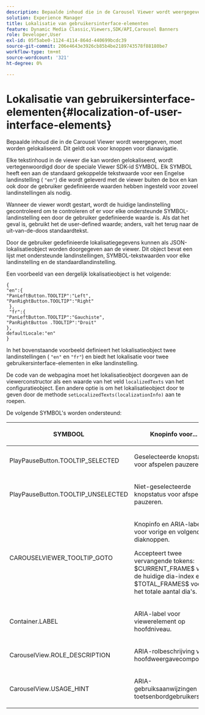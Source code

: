 ```yaml
---
description: Bepaalde inhoud die in de Carousel Viewer wordt weergegeven, moet worden gelokaliseerd. Dit geldt ook voor knoppen voor dianavigatie.
solution: Experience Manager
title: Lokalisatie van gebruikersinterface-elementen
feature: Dynamic Media Classic,Viewers,SDK/API,Carousel Banners
role: Developer,User
exl-id: 05f5abe0-1124-4114-864d-440699bcdc39
source-git-commit: 206e4643e3926cb85b4be2189743578f88180be7
workflow-type: tm+mt
source-wordcount: '321'
ht-degree: 0%

---
```


# Lokalisatie van gebruikersinterface-elementen{#localization-of-user-interface-elements}

Bepaalde inhoud die in de Carousel Viewer wordt weergegeven, moet worden gelokaliseerd. Dit geldt ook voor knoppen voor dianavigatie.

Elke tekstinhoud in de viewer die kan worden gelokaliseerd, wordt vertegenwoordigd door de speciale Viewer SDK-id SYMBOL. Elk SYMBOL heeft een aan de standaard gekoppelde tekstwaarde voor een Engelse landinstelling ( `"en"`) die wordt geleverd met de viewer buiten de box en kan ook door de gebruiker gedefinieerde waarden hebben ingesteld voor zoveel landinstellingen als nodig.

Wanneer de viewer wordt gestart, wordt de huidige landinstelling gecontroleerd om te controleren of er voor elke ondersteunde SYMBOL-landinstelling een door de gebruiker gedefinieerde waarde is. Als dat het geval is, gebruikt het de user-defined waarde; anders, valt het terug naar de uit-van-de-doos standaardtekst.

Door de gebruiker gedefinieerde lokalisatiegegevens kunnen als JSON-lokalisatieobject worden doorgegeven aan de viewer. Dit object bevat een lijst met ondersteunde landinstellingen, SYMBOL-tekstwaarden voor elke landinstelling en de standaardlandinstelling.

Een voorbeeld van een dergelijk lokalisatieobject is het volgende:

```
{ 
"en":{ 
"PanLeftButton.TOOLTIP":"Left", 
"PanRightButton.TOOLTIP":"Right" 
 }, 
 "fr":{ 
"PanLeftButton.TOOLTIP":"Gauchiste", 
"PanRightButton .TOOLTIP":"Droit" 
}, 
defaultLocale:"en" 
}
```

In het bovenstaande voorbeeld definieert het lokalisatieobject twee landinstellingen ( `"en"` en `"fr"`) en biedt het lokalisatie voor twee gebruikersinterface-elementen in elke landinstelling.

De code van de webpagina moet het lokalisatieobject doorgeven aan de viewerconstructor als een waarde van het veld `localizedTexts` van het configuratieobject. Een andere optie is om het lokalisatieobject door te geven door de methode `setLocalizedTexts(localizationInfo)` aan te roepen.

De volgende SYMBOL&#39;s worden ondersteund:

<table id="table_58C40353B7244335872350C98DF2CFB3"> 
 <thead> 
  <tr> 
   <th colname="col1" class="entry"> <p>SYMBOOL </p> </th> 
   <th colname="col2" class="entry"> <p>Knopinfo voor... </p> </th> 
  </tr> 
 </thead>
 <tbody> 
  <tr> 
   <td colname="col1"> <p> <span class="codeph"> PlayPauseButton.TOOLTIP_SELECTED  </span> </p> </td> 
   <td colname="col2"> <p>Geselecteerde knopstatus voor afspelen pauzeren. </p> </td> 
  </tr> 
  <tr> 
   <td colname="col1"> <p> <span class="codeph"> PlayPauseButton.TOOLTIP_UNSELECTED  </span> </p> </td> 
   <td colname="col2"> <p>Niet-geselecteerde knopstatus voor afspelen pauzeren. </p> </td> 
  </tr> 
  <tr> 
   <td colname="col1"> <p> <span class="codeph"> CAROUSELVIEWER_TOOLTIP_GOTO  </span> </p> </td> 
   <td colname="col2"> <p> Knopinfo en ARIA-label voor vorige en volgende diaknoppen. </p> <p>Accepteert twee vervangende tokens: <span class="codeph"> $CURRENT_FRAME$ </span> voor de huidige dia-index en <span class="codeph"> $TOTAL_FRAMES$ </span> voor het totale aantal dia's. </p> </td> 
  </tr> 
  <tr> 
   <td colname="col1"> <p> <span class="codeph"> Container.LABEL  </span> </p> </td> 
   <td colname="col2"> <p> ARIA-label voor viewerelement op hoofdniveau. </p> </td> 
  </tr> 
  <tr> 
   <td colname="col1"> <p> <span class="codeph"> CarouselView.ROLE_DESCRIPTION  </span> </p> </td> 
   <td colname="col2"> <p> ARIA-rolbeschrijving voor hoofdweergavecomponent. </p> </td> 
  </tr> 
  <tr> 
   <td colname="col1"> <p> <span class="codeph"> CarouselView.USAGE_HINT  </span> </p> </td> 
   <td colname="col2"> <p> ARIA-gebruiksaanwijzingen voor toetsenbordgebruikers. </p> </td> 
  </tr> 
 </tbody> 
</table>

